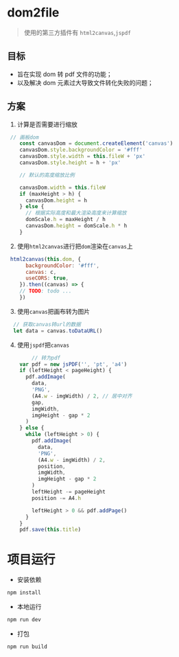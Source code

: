# dom2file



> 使用的第三方插件有 `html2canvas`,`jspdf`



## 目标

- 旨在实现 dom 转 pdf 文件的功能；
- 以及解决 dom 元素过大导致文件转化失败的问题；



## 方案

1. 计算是否需要进行缩放

```js
 // 画板dom
    const canvasDom = document.createElement('canvas')
    canvasDom.style.backgroundColor = '#fff'
    canvasDom.style.width = this.fileW + 'px'
    canvasDom.style.height = h + 'px'

    // 默认的高度缩放比例

    canvasDom.width = this.fileW
    if (maxHeight > h) {
      canvasDom.height = h
    } else {
      // 根据实际高度和最大渲染高度来计算缩放
      domScale.h = maxHeight / h
      canvasDom.height = domScale.h * h
    }
```





2. 使用`html2canvas`进行把`dom`渲染在`canvas`上

```js
 html2canvas(this.dom, {
      backgroundColor: '#fff',
      canvas: c,
      useCORS: true,
    }).then((canvas) => {
    // TODO: todo ...
    })
```



3. 使用`canvas`把画布转为图片

```js
  // 获取canvas转url的数据
  let data = canvas.toDataURL()   
```



4. 使用`jspdf`把`canvas`

```js
		// 转为pdf
    var pdf = new jsPDF('', 'pt', 'a4')
    if (leftHeight < pageHeight) {
      pdf.addImage(
        data,
        'PNG',
        (A4.w - imgWidth) / 2, // 居中对齐
        gap,
        imgWidth,
        imgHeight - gap * 2
      )
    } else {
      while (leftHeight > 0) {
        pdf.addImage(
          data,
          'PNG',
          (A4.w - imgWidth) / 2,
          position,
          imgWidth,
          imgHeight - gap * 2
        )
        leftHeight -= pageHeight
        position -= A4.h

        leftHeight > 0 && pdf.addPage()
      }
    }
    pdf.save(this.title)
```



# 项目运行

- 安装依赖

```sh
npm install	
```

- 本地运行

```sh
npm run dev
```

- 打包

```sh
npm run build
```
